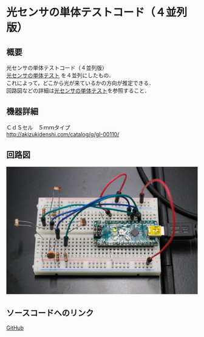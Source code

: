 # 光センサの単体テストコード（４並列版）
## 概要
光センサの単体テストコード（４並列版）  
[光センサの単体テスト](../Test_Light) を４並列にしたもの．  
これによって，どこから光が来ているかの方向が推定できる．  
回路図などの詳細は[光センサの単体テスト](../Test_Light)を参照すること．


## 機器詳細
ＣｄＳセル　５ｍｍタイプ  
http://akizukidenshi.com/catalog/g/gI-00110/


## 回路図
![](./img/DSCF2495.JPG)

## ソースコードへのリンク
[GitHub](https://github.com/meltingrabbit/CanSatForHighSchoolStudents/tree/master/Arduino/Test_Light4)
